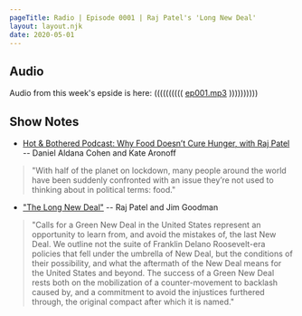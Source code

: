 ```yaml
---
pageTitle: Radio | Episode 0001 | Raj Patel's 'Long New Deal'
layout: layout.njk
date: 2020-05-01
---
```


## Audio

Audio from this week's epside is here: (((((((((( [ep001.mp3](/img/audio/ep001.mp3) ))))))))))

## Show Notes 

- [Hot & Bothered Podcast: Why Food Doesn’t Cure Hunger, with Raj Patel](https://www.dissentmagazine.org/online_articles/hot-bothered-podcast-food-doesnt-cure-hunger-with-raj-patel) --  Daniel Aldana Cohen and Kate Aronoff

> "With half of the planet on lockdown, many people around the world have been suddenly confronted with an issue they’re not used to thinking about in political terms: food."

- ["The Long New Deal"](https://www.tandfonline.com/doi/full/10.1080/03066150.2020.1741551) -- Raj Patel and Jim Goodman

> "Calls for a Green New Deal in the United States represent an opportunity to learn from, and avoid the mistakes of, the last New Deal. We outline not the suite of Franklin Delano Roosevelt-era policies that fell under the umbrella of New Deal, but the conditions of their possibility, and what the aftermath of the New Deal means for the United States and beyond. The success of a Green New Deal rests both on the mobilization of a counter-movement to backlash caused by, and a commitment to avoid the injustices furthered through, the original compact after which it is named."


